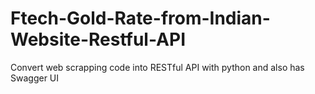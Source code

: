 # Ftech-Gold-Rate-from-Indian-Website-Restful-API
Convert web scrapping code into RESTful API with python and also has Swagger UI
